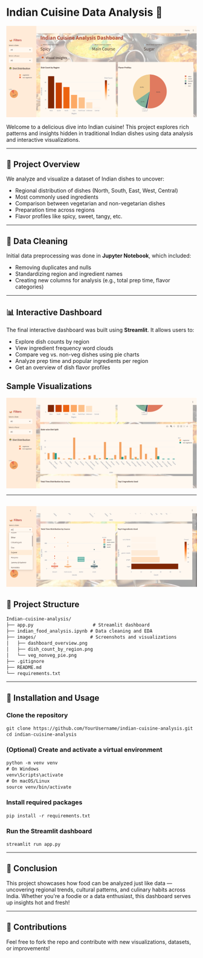 # Indian Cuisine Data Analysis 🍛

![Project Overview](images/dashboard_overview.png)

Welcome to a delicious dive into Indian cuisine! This project explores rich patterns and insights hidden in traditional Indian dishes using data analysis and interactive visualizations.

---

## 📌 Project Overview

We analyze and visualize a dataset of Indian dishes to uncover:
- Regional distribution of dishes (North, South, East, West, Central)
- Most commonly used ingredients
- Comparison between vegetarian and non-vegetarian dishes
- Preparation time across regions
- Flavor profiles like spicy, sweet, tangy, etc.

---

## 🧹 Data Cleaning

Initial data preprocessing was done in **Jupyter Notebook**, which included:
- Removing duplicates and nulls
- Standardizing region and ingredient names
- Creating new columns for analysis (e.g., total prep time, flavor categories)

---

## 📊 Interactive Dashboard

The final interactive dashboard was built using **Streamlit**. It allows users to:
- Explore dish counts by region
- View ingredient frequency word clouds
- Compare veg vs. non-veg dishes using pie charts
- Analyze prep time and popular ingredients per region
- Get an overview of dish flavor profiles

## Sample Visualizations

![State wise diet split](images/diet_split.png)

---
![State wise diet split](images/plots.png)
---
## 📁 Project Structure
```
Indian-cuisine-analysis/
├── app.py                      # Streamlit dashboard
├── indian_food_analysis.ipynb # Data cleaning and EDA
├── images/                    # Screenshots and visualizations
│   ├── dashboard_overview.png
│   ├── dish_count_by_region.png
│   └── veg_nonveg_pie.png
├── .gitignore
├── README.md
└── requirements.txt
```
---

## 🚀 Installation and Usage

### Clone the repository
```
git clone https://github.com/YourUsername/indian-cuisine-analysis.git
cd indian-cuisine-analysis
```

### (Optional) Create and activate a virtual environment
```
python -m venv venv
# On Windows
venv\Scripts\activate
# On macOS/Linux
source venv/bin/activate
```

### Install required packages
```
pip install -r requirements.txt
```

### Run the Streamlit dashboard
```
streamlit run app.py
```
---

## 📌 Conclusion
This project showcases how food can be analyzed just like data — uncovering regional trends, cultural patterns, and culinary habits across India. Whether you're a foodie or a data enthusiast, this dashboard serves up insights hot and fresh!

---
## 🙌 Contributions
Feel free to fork the repo and contribute with new visualizations, datasets, or improvements!


